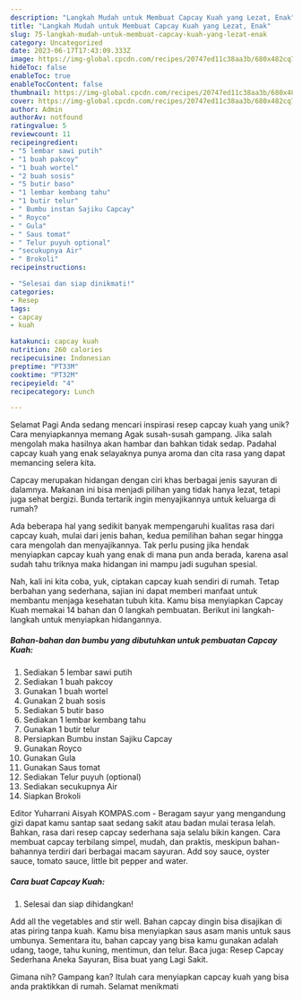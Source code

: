 ```yaml
---
description: "Langkah Mudah untuk Membuat Capcay Kuah yang Lezat, Enak"
title: "Langkah Mudah untuk Membuat Capcay Kuah yang Lezat, Enak"
slug: 75-langkah-mudah-untuk-membuat-capcay-kuah-yang-lezat-enak
category: Uncategorized
date: 2023-06-17T17:43:09.333Z
image: https://img-global.cpcdn.com/recipes/20747ed11c38aa3b/680x482cq70/capcay-kuah-foto-resep-utama.jpg
hideToc: false
enableToc: true
enableTocContent: false
thumbnail: https://img-global.cpcdn.com/recipes/20747ed11c38aa3b/680x482cq70/capcay-kuah-foto-resep-utama.jpg
cover: https://img-global.cpcdn.com/recipes/20747ed11c38aa3b/680x482cq70/capcay-kuah-foto-resep-utama.jpg
author: Admin
authorAv: notfound
ratingvalue: 5
reviewcount: 11
recipeingredient:
- "5 lembar sawi putih"
- "1 buah pakcoy"
- "1 buah wortel"
- "2 buah sosis"
- "5 butir baso"
- "1 lembar kembang tahu"
- "1 butir telur"
- " Bumbu instan Sajiku Capcay"
- " Royco"
- " Gula"
- " Saus tomat"
- " Telur puyuh optional"
- "secukupnya Air"
- " Brokoli"
recipeinstructions:

- "Selesai dan siap dinikmati!"
categories:
- Resep
tags:
- capcay
- kuah

katakunci: capcay kuah 
nutrition: 260 calories
recipecuisine: Indonesian
preptime: "PT33M"
cooktime: "PT32M"
recipeyield: "4"
recipecategory: Lunch

---
```



Selamat Pagi Anda sedang mencari inspirasi resep capcay kuah yang unik? Cara menyiapkannya memang Agak susah-susah gampang. Jika salah mengolah maka hasilnya akan hambar dan bahkan tidak sedap. Padahal capcay kuah yang enak selayaknya punya aroma dan cita rasa yang dapat memancing selera kita.


Capcay merupakan hidangan dengan ciri khas berbagai jenis sayuran di dalamnya. Makanan ini bisa menjadi pilihan yang tidak hanya lezat, tetapi juga sehat bergizi. Bunda tertarik ingin menyajikannya untuk keluarga di rumah?

Ada beberapa hal yang sedikit banyak mempengaruhi kualitas rasa dari capcay kuah, mulai dari jenis bahan, kedua pemilihan bahan segar hingga cara mengolah dan menyajikannya. Tak perlu pusing jika hendak menyiapkan capcay kuah yang enak di mana pun anda berada, karena asal sudah tahu triknya maka hidangan ini mampu jadi suguhan spesial.


Nah, kali ini kita coba, yuk, ciptakan capcay kuah sendiri di rumah. Tetap berbahan yang sederhana, sajian ini dapat memberi manfaat untuk membantu menjaga kesehatan tubuh kita. Kamu bisa menyiapkan Capcay Kuah memakai 14 bahan dan 0 langkah pembuatan. Berikut ini langkah-langkah untuk menyiapkan hidangannya.

<!--inarticleads1-->

##### Bahan-bahan dan bumbu yang dibutuhkan untuk pembuatan Capcay Kuah:

1. Sediakan 5 lembar sawi putih
1. Sediakan 1 buah pakcoy
1. Gunakan 1 buah wortel
1. Gunakan 2 buah sosis
1. Sediakan 5 butir baso
1. Sediakan 1 lembar kembang tahu
1. Gunakan 1 butir telur
1. Persiapkan  Bumbu instan Sajiku Capcay
1. Gunakan  Royco
1. Gunakan  Gula
1. Gunakan  Saus tomat
1. Sediakan  Telur puyuh (optional)
1. Sediakan secukupnya Air
1. Siapkan  Brokoli


Editor Yuharrani Aisyah KOMPAS.com - Beragam sayur yang mengandung gizi dapat kamu santap saat sedang sakit atau badan mulai terasa lelah. Bahkan, rasa dari resep capcay sederhana saja selalu bikin kangen. Cara membuat capcay terbilang simpel, mudah, dan praktis, meskipun bahan-bahannya terdiri dari berbagai macam sayuran. Add soy sauce, oyster sauce, tomato sauce, little bit pepper and water. 

<!--inarticleads2-->

##### Cara buat Capcay Kuah:


1. Selesai dan siap dihidangkan!

Add all the vegetables and stir well. Bahan capcay dingin bisa disajikan di atas piring tanpa kuah. Kamu bisa menyiapkan saus asam manis untuk saus umbunya. Sementara itu, bahan capcay yang bisa kamu gunakan adalah udang, taoge, tahu kuning, mentimun, dan telur. Baca juga: Resep Capcay Sederhana Aneka Sayuran, Bisa buat yang Lagi Sakit. 

Gimana nih? Gampang kan? Itulah cara menyiapkan capcay kuah yang bisa anda praktikkan di rumah. Selamat menikmati

